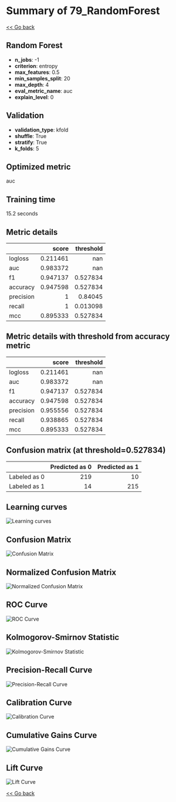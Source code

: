 # Summary of 79_RandomForest

[<< Go back](../README.md)


## Random Forest
- **n_jobs**: -1
- **criterion**: entropy
- **max_features**: 0.5
- **min_samples_split**: 20
- **max_depth**: 4
- **eval_metric_name**: auc
- **explain_level**: 0

## Validation
 - **validation_type**: kfold
 - **shuffle**: True
 - **stratify**: True
 - **k_folds**: 5

## Optimized metric
auc

## Training time

15.2 seconds

## Metric details
|           |    score |   threshold |
|:----------|---------:|------------:|
| logloss   | 0.211461 |  nan        |
| auc       | 0.983372 |  nan        |
| f1        | 0.947137 |    0.527834 |
| accuracy  | 0.947598 |    0.527834 |
| precision | 1        |    0.84045  |
| recall    | 1        |    0.013098 |
| mcc       | 0.895333 |    0.527834 |


## Metric details with threshold from accuracy metric
|           |    score |   threshold |
|:----------|---------:|------------:|
| logloss   | 0.211461 |  nan        |
| auc       | 0.983372 |  nan        |
| f1        | 0.947137 |    0.527834 |
| accuracy  | 0.947598 |    0.527834 |
| precision | 0.955556 |    0.527834 |
| recall    | 0.938865 |    0.527834 |
| mcc       | 0.895333 |    0.527834 |


## Confusion matrix (at threshold=0.527834)
|              |   Predicted as 0 |   Predicted as 1 |
|:-------------|-----------------:|-----------------:|
| Labeled as 0 |              219 |               10 |
| Labeled as 1 |               14 |              215 |

## Learning curves
![Learning curves](learning_curves.png)
## Confusion Matrix

![Confusion Matrix](confusion_matrix.png)


## Normalized Confusion Matrix

![Normalized Confusion Matrix](confusion_matrix_normalized.png)


## ROC Curve

![ROC Curve](roc_curve.png)


## Kolmogorov-Smirnov Statistic

![Kolmogorov-Smirnov Statistic](ks_statistic.png)


## Precision-Recall Curve

![Precision-Recall Curve](precision_recall_curve.png)


## Calibration Curve

![Calibration Curve](calibration_curve_curve.png)


## Cumulative Gains Curve

![Cumulative Gains Curve](cumulative_gains_curve.png)


## Lift Curve

![Lift Curve](lift_curve.png)



[<< Go back](../README.md)
